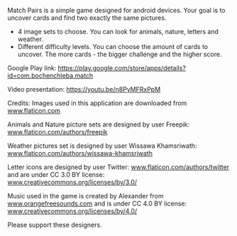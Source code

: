 Match Pairs is a simple game designed for android devices. Your goal is to uncover cards and find two exactly the same pictures.

- 4 image sets to choose. You can look for animals, nature, letters and weather.
- Different difficulty levels. You can choose the amount of cards to uncover. The more cards - the bigger challenge and the higher score.


Google Play link: https://play.google.com/store/apps/details?id=com.bochenchleba.match

Video presentation: https://youtu.be/n8PyMFRxPpM

Credits:
Images used in this application are downloaded from www.flaticon.com

Animals and Nature picture sets are designed by user Freepik: www.flaticon.com/authors/freepik

Weather pictures set is designed by user Wissawa Khamsriwath: www.flaticon.com/authors/wissawa-khamsriwath

Letter icons are designed by user Twitter: www.flaticon.com/authors/twitter and are under CC 3.0 BY license: www.creativecommons.org/licenses/by/3.0/

Music used in the game is created by Alexander from www.orangefreesounds.com and is under CC 4.0 BY license: www.creativecommons.org/licenses/by/4.0/

Please support these designers.
